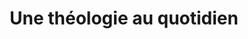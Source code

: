 ---
title: Une théologie au quotidien
site: https://olivierbauer.org/
description: Olivier Bauer est professeur de théologie à l'université de Lausanne
tags:
    - blog
    - université
cantons:
    - Vaud
avis:
    - Un professeur de théologie qui tient un blog avec des publications régulières, c'est suffisamment rare pour être mentionné. On y trouve de belles ressources pour apprendre et réfléchir.
images:
    - https://olivierbauer.files.wordpress.com/2016/05/bauer_mcgill.jpg
---